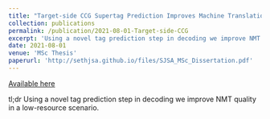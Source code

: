 ```yaml
---
title: "Target-side CCG Supertag Prediction Improves Machine Translation"
collection: publications
permalink: /publication/2021-08-01-Target-side-CCG
excerpt: 'Using a novel tag prediction step in decoding we improve NMT quality in a low-resource scenario.'
date: 2021-08-01
venue: 'MSc Thesis'
paperurl: 'http://sethjsa.github.io/files/SJSA_MSc_Dissertation.pdf'
---
```


<a href='http://sethjsa.github.io/files/SJSA_MSc_Dissertation.pdf'>Available here</a>

tl;dr Using a novel tag prediction step in decoding we improve NMT quality in a low-resource scenario.
